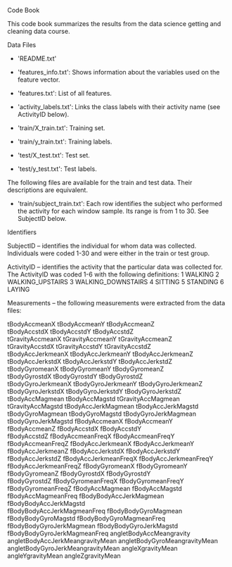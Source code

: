 Code Book

This code book summarizes the results from the data science getting and cleaning data course.

Data Files

- 'README.txt'

- 'features_info.txt': Shows information about the variables used on the feature vector.

- 'features.txt': List of all features.

- 'activity_labels.txt': Links the class labels with their activity name (see ActivityID below).

- 'train/X_train.txt': Training set.

- 'train/y_train.txt': Training labels.

- 'test/X_test.txt': Test set.

- 'test/y_test.txt': Test labels.

The following files are available for the train and test data. Their descriptions are equivalent. 

- 'train/subject_train.txt': Each row identifies the subject who performed the activity for each window sample. Its range is from 1 to 30.  See SubjectID below.

Identifiers

SubjectID – identifies the individual for whom data was collected.  Individuals were coded 1-30 and were either in the train or test group.

ActivityID – identifies the activity that the particular data was collected for.  The ActivityID was coded 1-6 with the following definitions:
1 WALKING
2 WALKING_UPSTAIRS
3 WALKING_DOWNSTAIRS
4 SITTING
5 STANDING
6 LAYING

Measurements – the following measurements were extracted from the data files:

tBodyAccmeanX                     	tBodyAccmeanY                     	tBodyAccmeanZ                    
tBodyAccstdX                      	tBodyAccstdY                      	tBodyAccstdZ                     
tGravityAccmeanX                  	tGravityAccmeanY                  	tGravityAccmeanZ                 
tGravityAccstdX                   	tGravityAccstdY                   	tGravityAccstdZ                  
tBodyAccJerkmeanX                	tBodyAccJerkmeanY                 tBodyAccJerkmeanZ                
tBodyAccJerkstdX                  	tBodyAccJerkstdY                  	tBodyAccJerkstdZ                 
tBodyGyromeanX                    	tBodyGyromeanY                    	tBodyGyromeanZ                   
tBodyGyrostdX                     	tBodyGyrostdY                     	tBodyGyrostdZ                    
tBodyGyroJerkmeanX              	tBodyGyroJerkmeanY              	tBodyGyroJerkmeanZ               
tBodyGyroJerkstdX                 	tBodyGyroJerkstdY                 	tBodyGyroJerkstdZ                
tBodyAccMagmean                  tBodyAccMagstd                    	tGravityAccMagmean               
tGravityAccMagstd                 	tBodyAccJerkMagmean           tBodyAccJerkMagstd               
tBodyGyroMagmean              	tBodyGyroMagstd                   	tBodyGyroJerkMagmean             
tBodyGyroJerkMagstd            	fBodyAccmeanX                     	fBodyAccmeanY                    
fBodyAccmeanZ                     	fBodyAccstdX                      	fBodyAccstdY                     
fBodyAccstdZ                      	fBodyAccmeanFreqX               	fBodyAccmeanFreqY                
fBodyAccmeanFreqZ                fBodyAccJerkmeanX                 fBodyAccJerkmeanY                
fBodyAccJerkmeanZ                 fBodyAccJerkstdX                  	fBodyAccJerkstdY                 
fBodyAccJerkstdZ                  	fBodyAccJerkmeanFreqX        	fBodyAccJerkmeanFreqY            
fBodyAccJerkmeanFreqZ        	fBodyGyromeanX                    	fBodyGyromeanY                   
fBodyGyromeanZ                    	fBodyGyrostdX                     	fBodyGyrostdY                    
fBodyGyrostdZ                     	fBodyGyromeanFreqX            	fBodyGyromeanFreqY               
fBodyGyromeanFreqZ           	fBodyAccMagmean                 	fBodyAccMagstd                   
fBodyAccMagmeanFreq          fBodyBodyAccJerkMagmean  fBodyBodyAccJerkMagstd           
fBodyBodyAccJerkMagmeanFreq       		fBodyBodyGyroMagmean              
fBodyBodyGyroMagstd              		fBodyBodyGyroMagmeanFreq          fBodyBodyGyroJerkMagmean          		fBodyBodyGyroJerkMagstd  fBodyBodyGyroJerkMagmeanFreq     	angletBodyAccMeangravity          angletBodyAccJerkMeangravityMean 	angletBodyGyroMeangravityMean     angletBodyGyroJerkMeangravityMean 	angleXgravityMean                	
angleYgravityMean                 			angleZgravityMean                
